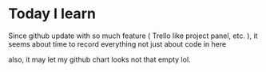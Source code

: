 # Today I learn

Since github update with so much feature ( Trello like project panel, etc. ),
it seems about time to record everything not just about code in here

also, it may let my github chart looks not that empty lol.
